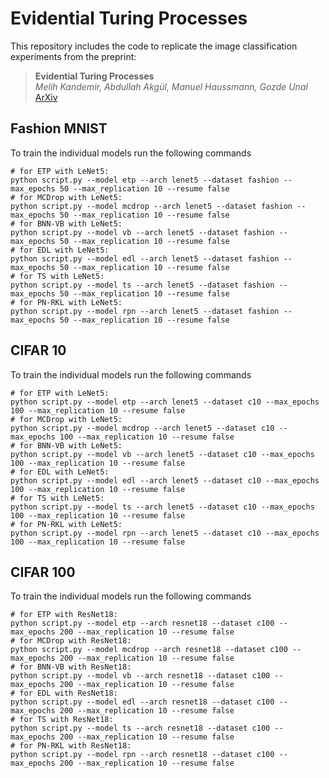 # Evidential Turing Processes

This repository includes the code to replicate the image classification experiments from the preprint:

> **Evidential Turing Processes**\
> _Melih Kandemir, Abdullah Akgül, Manuel Haussmann, Gozde Unal_\
> [ArXiv](https://arxiv.org/abs/2106.01216)



## Fashion MNIST
To train the individual models run the following commands

```
# for ETP with LeNet5:
python script.py --model etp --arch lenet5 --dataset fashion --max_epochs 50 --max_replication 10 --resume false
# for MCDrop with LeNet5:
python script.py --model mcdrop --arch lenet5 --dataset fashion --max_epochs 50 --max_replication 10 --resume false
# for BNN-VB with LeNet5:
python script.py --model vb --arch lenet5 --dataset fashion --max_epochs 50 --max_replication 10 --resume false
# for EDL with LeNet5:
python script.py --model edl --arch lenet5 --dataset fashion --max_epochs 50 --max_replication 10 --resume false
# for TS with LeNet5:
python script.py --model ts --arch lenet5 --dataset fashion --max_epochs 50 --max_replication 10 --resume false
# for PN-RKL with LeNet5:
python script.py --model rpn --arch lenet5 --dataset fashion --max_epochs 50 --max_replication 10 --resume false
```

## CIFAR 10
To train the individual models run the following commands

```
# for ETP with LeNet5:
python script.py --model etp --arch lenet5 --dataset c10 --max_epochs 100 --max_replication 10 --resume false
# for MCDrop with LeNet5:
python script.py --model mcdrop --arch lenet5 --dataset c10 --max_epochs 100 --max_replication 10 --resume false
# for BNN-VB with LeNet5:
python script.py --model vb --arch lenet5 --dataset c10 --max_epochs 100 --max_replication 10 --resume false
# for EDL with LeNet5:
python script.py --model edl --arch lenet5 --dataset c10 --max_epochs 100 --max_replication 10 --resume false
# for TS with LeNet5:
python script.py --model ts --arch lenet5 --dataset c10 --max_epochs 100 --max_replication 10 --resume false
# for PN-RKL with LeNet5:
python script.py --model rpn --arch lenet5 --dataset c10 --max_epochs 100 --max_replication 10 --resume false
```

## CIFAR 100
To train the individual models run the following commands

```
# for ETP with ResNet18:
python script.py --model etp --arch resnet18 --dataset c100 --max_epochs 200 --max_replication 10 --resume false
# for MCDrop with ResNet18:
python script.py --model mcdrop --arch resnet18 --dataset c100 --max_epochs 200 --max_replication 10 --resume false
# for BNN-VB with ResNet18:
python script.py --model vb --arch resnet18 --dataset c100 --max_epochs 200 --max_replication 10 --resume false
# for EDL with ResNet18:
python script.py --model edl --arch resnet18 --dataset c100 --max_epochs 200 --max_replication 10 --resume false
# for TS with ResNet18:
python script.py --model ts --arch resnet18 --dataset c100 --max_epochs 200 --max_replication 10 --resume false
# for PN-RKL with ResNet18:
python script.py --model rpn --arch resnet18 --dataset c100 --max_epochs 200 --max_replication 10 --resume false
```
